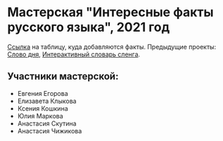 # Мастерская "Интересные факты русского языка", 2021 год
[Ссылка](https://docs.google.com/spreadsheets/d/1QFlWrxqHyPia2qTCw8-VDy3zysB6KSbPY6PewHKltfg/edit#gid=0) на таблицу, куда добавляются факты. Предыдущие проекты: [Слово дня](https://github.com/dashapopova/Slovo-dnja), [Интерактивный словарь сленга](https://github.com/dashapopova/Interactive-Dictionary).




## Участники мастерской:
* Евгения Егорова
* Елизавета Клыкова
* Ксения Кошкина
* Юлия Маркова
* Анастасия Скутина
* Анастасия Чижикова
